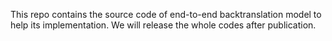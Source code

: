 This repo contains the source code of end-to-end backtranslation model to help its implementation.
We will release the whole codes after publication.

